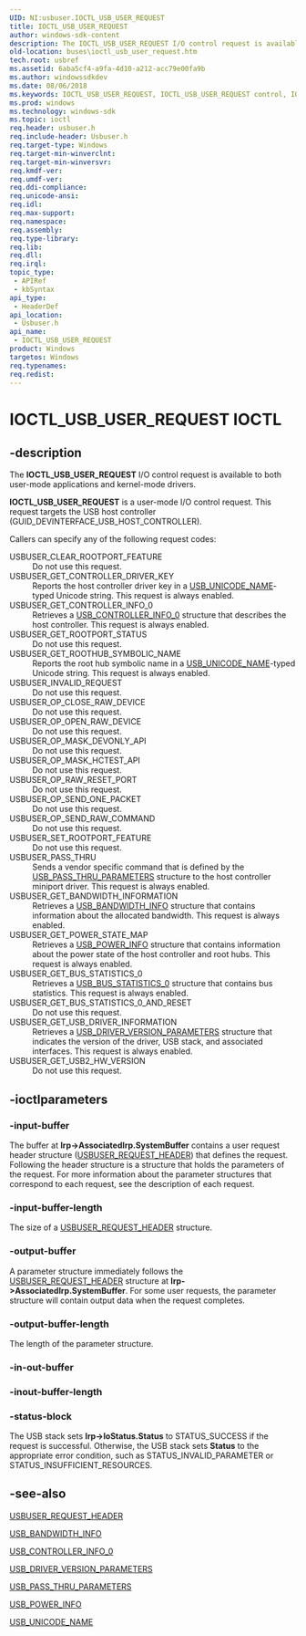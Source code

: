 ```yaml
---
UID: NI:usbuser.IOCTL_USB_USER_REQUEST
title: IOCTL_USB_USER_REQUEST
author: windows-sdk-content
description: The IOCTL_USB_USER_REQUEST I/O control request is available to both user-mode applications and kernel-mode drivers.
old-location: buses\ioctl_usb_user_request.htm
tech.root: usbref
ms.assetid: 6aba5cf4-a9fa-4d10-a212-acc79e00fa9b
ms.author: windowssdkdev
ms.date: 08/06/2018
ms.keywords: IOCTL_USB_USER_REQUEST, IOCTL_USB_USER_REQUEST control, IOCTL_USB_USER_REQUEST control code [Buses], buses.ioctl_usb_user_request, usbirp_7409a5c0-756e-45ea-b2f5-0b73d91c9225.xml, usbuser/IOCTL_USB_USER_REQUEST
ms.prod: windows
ms.technology: windows-sdk
ms.topic: ioctl
req.header: usbuser.h
req.include-header: Usbuser.h
req.target-type: Windows
req.target-min-winverclnt: 
req.target-min-winversvr: 
req.kmdf-ver: 
req.umdf-ver: 
req.ddi-compliance: 
req.unicode-ansi: 
req.idl: 
req.max-support: 
req.namespace: 
req.assembly: 
req.type-library: 
req.lib: 
req.dll: 
req.irql: 
topic_type:
 - APIRef
 - kbSyntax
api_type:
 - HeaderDef
api_location:
 - Usbuser.h
api_name:
 - IOCTL_USB_USER_REQUEST
product: Windows
targetos: Windows
req.typenames: 
req.redist: 
---
```


# IOCTL_USB_USER_REQUEST IOCTL


## -description


The <b>IOCTL_USB_USER_REQUEST</b> I/O control request is available to both user-mode applications and kernel-mode drivers. 

<b>IOCTL_USB_USER_REQUEST</b> is a user-mode I/O control request. This request targets the USB host controller (GUID_DEVINTERFACE_USB_HOST_CONTROLLER).

Callers can specify any of the following request codes:


<dl>
<dt><a id="USBUSER_CLEAR_ROOTPORT_FEATURE"></a><a id="usbuser_clear_rootport_feature"></a>USBUSER_CLEAR_ROOTPORT_FEATURE</dt>
<dd>
Do not use this request.

</dd>
<dt><a id="USBUSER_GET_CONTROLLER_DRIVER_KEY"></a><a id="usbuser_get_controller_driver_key"></a>USBUSER_GET_CONTROLLER_DRIVER_KEY</dt>
<dd>
Reports the host controller driver key in a <a href="https://msdn.microsoft.com/d388332c-2f7c-410f-88f4-d0e56fed7a99">USB_UNICODE_NAME</a>-typed Unicode string. This request is always enabled.

</dd>
<dt><a id="USBUSER_GET_CONTROLLER_INFO_0"></a><a id="usbuser_get_controller_info_0"></a>USBUSER_GET_CONTROLLER_INFO_0</dt>
<dd>
Retrieves a <a href="https://msdn.microsoft.com/fcd88eb4-4fba-445a-b266-d89db8db1a55">USB_CONTROLLER_INFO_0</a> structure that describes the host controller. This request is always enabled.

</dd>
<dt><a id="USBUSER_GET_ROOTPORT_STATUS"></a><a id="usbuser_get_rootport_status"></a>USBUSER_GET_ROOTPORT_STATUS</dt>
<dd>
Do not use this request.

</dd>
<dt><a id="USBUSER_GET_ROOTHUB_SYMBOLIC_NAME"></a><a id="usbuser_get_roothub_symbolic_name"></a>USBUSER_GET_ROOTHUB_SYMBOLIC_NAME</dt>
<dd>
Reports the root hub symbolic name in a <a href="https://msdn.microsoft.com/d388332c-2f7c-410f-88f4-d0e56fed7a99">USB_UNICODE_NAME</a>-typed Unicode string. This request is always enabled.

</dd>
<dt><a id="USBUSER_INVALID_REQUEST"></a><a id="usbuser_invalid_request"></a>USBUSER_INVALID_REQUEST</dt>
<dd>
Do not use this request.

</dd>
<dt><a id="USBUSER_OP_CLOSE_RAW_DEVICE"></a><a id="usbuser_op_close_raw_device"></a>USBUSER_OP_CLOSE_RAW_DEVICE</dt>
<dd>
Do not use this request.

</dd>
<dt><a id="USBUSER_OP_OPEN_RAW_DEVICE"></a><a id="usbuser_op_open_raw_device"></a>USBUSER_OP_OPEN_RAW_DEVICE</dt>
<dd>
Do not use this request.

</dd>
<dt><a id="USBUSER_OP_MASK_DEVONLY_API"></a><a id="usbuser_op_mask_devonly_api"></a>USBUSER_OP_MASK_DEVONLY_API</dt>
<dd>
Do not use this request.

</dd>
<dt><a id="USBUSER_OP_MASK_HCTEST_API"></a><a id="usbuser_op_mask_hctest_api"></a>USBUSER_OP_MASK_HCTEST_API</dt>
<dd>
Do not use this request.

</dd>
<dt><a id="USBUSER_OP_RAW_RESET_PORT"></a><a id="usbuser_op_raw_reset_port"></a>USBUSER_OP_RAW_RESET_PORT</dt>
<dd>
Do not use this request.

</dd>
<dt><a id="USBUSER_OP_SEND_ONE_PACKET"></a><a id="usbuser_op_send_one_packet"></a>USBUSER_OP_SEND_ONE_PACKET</dt>
<dd>
Do not use this request.

</dd>
<dt><a id="USBUSER_OP_SEND_RAW_COMMAND"></a><a id="usbuser_op_send_raw_command"></a>USBUSER_OP_SEND_RAW_COMMAND</dt>
<dd>
Do not use this request.

</dd>
<dt><a id="USBUSER_SET_ROOTPORT_FEATURE"></a><a id="usbuser_set_rootport_feature"></a>USBUSER_SET_ROOTPORT_FEATURE</dt>
<dd>
Do not use this request.

</dd>
<dt><a id="USBUSER_PASS_THRU"></a><a id="usbuser_pass_thru"></a>USBUSER_PASS_THRU</dt>
<dd>
Sends a vendor specific command that is defined by the <a href="https://msdn.microsoft.com/04a29463-af7b-44a4-aac1-20f386c7dd20">USB_PASS_THRU_PARAMETERS</a> structure to the host controller miniport driver. This request is always enabled.

</dd>
<dt><a id="USBUSER_GET_BANDWIDTH_INFORMATION"></a><a id="usbuser_get_bandwidth_information"></a>USBUSER_GET_BANDWIDTH_INFORMATION</dt>
<dd>
Retrieves a <a href="https://msdn.microsoft.com/33983bed-9794-4deb-8d30-1089eee9eb9c">USB_BANDWIDTH_INFO</a> structure that contains information about the allocated bandwidth. This request is always enabled.

</dd>
<dt><a id="USBUSER_GET_POWER_STATE_MAP"></a><a id="usbuser_get_power_state_map"></a>USBUSER_GET_POWER_STATE_MAP</dt>
<dd>
Retrieves a <a href="https://msdn.microsoft.com/b4f35d7e-b0e3-44d9-8e41-1752cb0af5ef">USB_POWER_INFO</a> structure that contains information about the power state of the host controller and root hubs. This request is always enabled.

</dd>
<dt><a id="USBUSER_GET_BUS_STATISTICS_0"></a><a id="usbuser_get_bus_statistics_0"></a>USBUSER_GET_BUS_STATISTICS_0</dt>
<dd>
Retrieves a <a href="https://msdn.microsoft.com/d9673718-c39c-4f26-8d59-553366b8bd0a">USB_BUS_STATISTICS_0</a> structure that contains bus statistics. This request is always enabled.

</dd>
<dt><a id="USBUSER_GET_BUS_STATISTICS_0_AND_RESET"></a><a id="usbuser_get_bus_statistics_0_and_reset"></a>USBUSER_GET_BUS_STATISTICS_0_AND_RESET</dt>
<dd>
Do not use this request.

</dd>
<dt><a id="USBUSER_GET_USB_DRIVER_INFORMATION"></a><a id="usbuser_get_usb_driver_information"></a>USBUSER_GET_USB_DRIVER_INFORMATION</dt>
<dd>
Retrieves a <a href="https://msdn.microsoft.com/0d90e857-c3bb-484d-8895-1a29fdf656b1">USB_DRIVER_VERSION_PARAMETERS</a> structure that indicates the version of the driver, USB stack, and associated interfaces. This request is always enabled.

</dd>
<dt><a id="USBUSER_GET_USB2_HW_VERSION"></a><a id="usbuser_get_usb2_hw_version"></a>USBUSER_GET_USB2_HW_VERSION</dt>
<dd>
Do not use this request.

</dd>
</dl>

## -ioctlparameters




### -input-buffer

The buffer at <b>Irp-&gt;AssociatedIrp.SystemBuffer</b> contains a user request header structure (<a href="https://msdn.microsoft.com/f5f1e136-f603-4f9a-8ebb-8f6ad847e04d">USBUSER_REQUEST_HEADER</a>) that defines the request. Following the header structure is a structure that holds the parameters of the request. For more information about the parameter structures that correspond to each request, see the description of each request.


### -input-buffer-length

The size of a <a href="https://msdn.microsoft.com/f5f1e136-f603-4f9a-8ebb-8f6ad847e04d">USBUSER_REQUEST_HEADER</a> structure.


### -output-buffer

A parameter structure immediately follows the <a href="https://msdn.microsoft.com/f5f1e136-f603-4f9a-8ebb-8f6ad847e04d">USBUSER_REQUEST_HEADER</a> structure at <b>Irp-&gt;AssociatedIrp.SystemBuffer</b>. For some user requests, the parameter structure will contain output data when the request completes.


### -output-buffer-length

The length of the parameter structure.


### -in-out-buffer



<text></text>




### -inout-buffer-length



<text></text>




### -status-block

The USB stack sets <b>Irp-&gt;IoStatus.Status</b> to STATUS_SUCCESS if the request is successful. Otherwise, the USB stack sets <b>Status</b> to the appropriate error condition, such as STATUS_INVALID_PARAMETER or STATUS_INSUFFICIENT_RESOURCES.


## -see-also




<a href="https://msdn.microsoft.com/f5f1e136-f603-4f9a-8ebb-8f6ad847e04d">USBUSER_REQUEST_HEADER</a>



<a href="https://msdn.microsoft.com/33983bed-9794-4deb-8d30-1089eee9eb9c">USB_BANDWIDTH_INFO</a>



<a href="https://msdn.microsoft.com/fcd88eb4-4fba-445a-b266-d89db8db1a55">USB_CONTROLLER_INFO_0</a>



<a href="https://msdn.microsoft.com/0d90e857-c3bb-484d-8895-1a29fdf656b1">USB_DRIVER_VERSION_PARAMETERS</a>



<a href="https://msdn.microsoft.com/04a29463-af7b-44a4-aac1-20f386c7dd20">USB_PASS_THRU_PARAMETERS</a>



<a href="https://msdn.microsoft.com/b4f35d7e-b0e3-44d9-8e41-1752cb0af5ef">USB_POWER_INFO</a>



<a href="https://msdn.microsoft.com/d388332c-2f7c-410f-88f4-d0e56fed7a99">USB_UNICODE_NAME</a>
 

 

